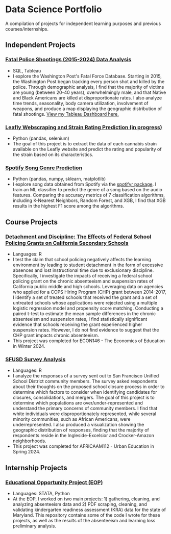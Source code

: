 # **Data Science Portfolio**

A compilation of projects for independent learning purposes and previous courses/internships. 

## Independent Projects
### [Fatal Police Shootings (2015-2024) Data Analysis](https://github.com/nahianh/Police-Shootings/tree/main)
- SQL, Tableau
- I explore the Washington Post's Fatal Force Database. Starting in 2015, the Washington Post began tracking every person shot and killed by the police. Through demographic analysis, I find that the majority of victims are young (between 20-40 years), overwhelmingly male, and that Native and Black Americans are killed at disproportionate rates. I also analyze time trends, seasonality, body camera utilization, involvement of weapons, and produce a map displaying the geographic distribution of fatal shootings. [View my Tableau Dashboard here.](https://public.tableau.com/app/profile/nahian.haque/viz/FatalPoliceShootings2015-2024/Dashboard1)

### [Leafly Webscraping and Strain Rating Prediction (in progress)](https://github.com/nahianh/Leafly-Cannabis-Scraping-Modeling)
- Python (pandas, selenium)
- The goal of this project is to extract the data of each cannabis strain available on the Leafly website and predict the rating and popularity of the strain based on its characteristics.

### [Spotify Song Genre Prediction](https://github.com/nahianh/Spotify-Genre-Prediction/blob/main/Predicting_Song_Genres_based_on_Audio_Features.ipynb)
- Python (pandas, numpy, sklearn, matplotlib)
- I explore song data obtained from Spotify via the [spotifyr package](https://www.rcharlie.com/spotifyr/). I train an ML classifier to predict the genre of a song based on the audio features. Comparing the accuracy metrics of 7 classification algorithms, including K-Nearest Neighbors, Random Forest, and XGB, I find that XGB results in the highest F1 score among the algorithms. 
  
## Course Projects
### [Detachment and Discipline: The Effects of Federal School Policing Grants on California Secondary Schools](https://github.com/nahianh/Economics-of-Education-Final-Project)
- Languages: R
- I test the claim that school policing negatively affects the learning environment by leading to student detachment in the form of excessive absences and lost instructional time due to exclusionary discipline. Specifically, I investigate the impacts of receiving a federal school policing grant on the chronic absenteeism and suspension rates of California public middle and high schools. Leveraging data on agencies who applied for a COPS Hiring Program (CHP) grant between 2014-2017, I identify a set of treated schools that received the grant and a set of untreated schools whose applications were rejected using a multiple logistic regression model and propensity score matching. Conducting a paired t-test to estimate the mean sample differences in the chronic absenteeism and suspension rates, I find statistically significant evidence that schools receiving the grant experienced higher suspension rates. However, I do not find evidence to suggest that the CHP grant impacts chronic absenteeism.
- This project was completed for ECON146 - The Economics of Education in Winter 2024. 
  
### [SFUSD Survey Analysis](https://github.com/nahianh/SFUSD-Survey-Analysis)
- Languages: R
- I analyze the responses of a survey sent out to San Francisco Unified School District community members. The survey asked respondents about their thoughts on the proposed school closure process in order to determine which factors to consider when identifying candidates for closures, consolidations, and mergers. The goal of this project is to determine which populations are over/under-represented and understand the primary concerns of community members. I find that white individuals were disproportionately represented, while several minority communities, such as African Americans, were underrepresented. I also produced a visualization showing the geographic distribution of responses, finding that the majority of respondents reside in the Ingleside-Excelsior and Crocker-Amazon neighborhoods.
- This project was completed for AFRICAAM112 - Urban Education in Spring 2024. 

## Internship Projects
### [Educational Opportunity Project (EOP)](https://github.com/nahianh/EOP-Summer-Internship)
- Languages: STATA, Python
- At the EOP, I worked on two main projects: 1) gathering, cleaning, and analyzing absenteeism data and 2) PDF scraping, cleaning, and validating kindergarten readiness assessment (KRA) data for the state of Maryland. This repository contains some of the code I wrote for these projects, as well as the results of the absenteeism and learning loss preliminary analysis.
  
